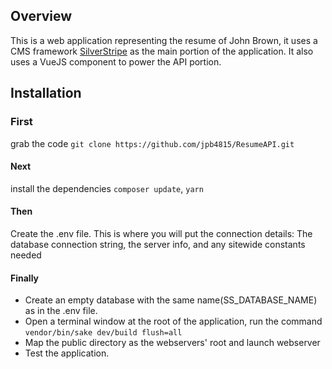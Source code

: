 ## Overview
This is a web application representing the resume of John Brown, it uses a CMS framework [SilverStripe](https://www.silverstripe.org/) as the main portion of the application. It also
uses a VueJS component to power the API portion.

## Installation ##

### First ###
grab the code `git clone https://github.com/jpb4815/ResumeAPI.git`

####  Next ####
install the dependencies `composer update`, `yarn`

#### Then ####
Create the .env file. This is where you will put the connection details: 
The database connection string, the server info, and any sitewide constants needed

#### Finally ####
*   Create an empty database with the same name(SS_DATABASE_NAME) as in the .env file.
*   Open a terminal window at the root of the application, run the command `vendor/bin/sake dev/build flush=all`
*   Map the public directory as the webservers' root and launch webserver
*   Test the application.
